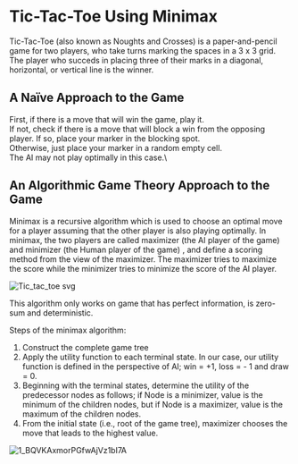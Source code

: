 # Tic-Tac-Toe Using Minimax

Tic-Tac-Toe (also known as Noughts and Crosses) is a paper-and-pencil game for two players, who take turns marking the spaces in a 3 x 3 grid. The player who succeds in placing three of their marks in a diagonal, horizontal, or vertical line is the winner. 


## A Naïve Approach to the Game

First, if there is a move that will win the game, play it.\
If not, check if there is a move that will block a win from the opposing player. If so, place your marker in the blocking spot.\
Otherwise, just place your marker in a random empty cell.\
The AI may not play optimally in this case.\

## An Algorithmic Game Theory Approach to the Game

Minimax is a recursive algorithm which is used to choose an optimal move for a player assuming that the other player is also playing optimally. In minimax, the two players are called maximizer (the AI player of the game) and minimizer (the Human player of the game)
, and define a scoring method from the view of the maximizer. The maximizer tries to maximize the score while the minimizer tries to minimize the score of the AI player.

![Tic_tac_toe svg](https://user-images.githubusercontent.com/76827587/183385171-41c689db-c97a-4ae8-aac6-46495ab98717.png)


This algorithm only works on game that has perfect information, is zero-sum and deterministic. 

Steps of the minimax algorithm:
1. Construct the complete game tree
2. Apply the utility function to each terminal state. In our case, our utility function is defined in the perspective of AI; win = +1, loss = - 1 and draw = 0.
3. Beginning with the terminal states, determine the utility of the predecessor nodes as follows; if Node is a minimizer, value is the minimum of the children nodes, but if Node is a maximizer, value is the maximum of the children nodes.
4. From the initial state (i.e., root of the game tree), maximizer chooses the move that leads to the highest value.

![1_BQVKAxmorPGfwAjVz1bI7A](https://user-images.githubusercontent.com/76827587/183385265-310dd32c-a21f-4f64-ba2a-4f7ed8cfbdff.png)

    






